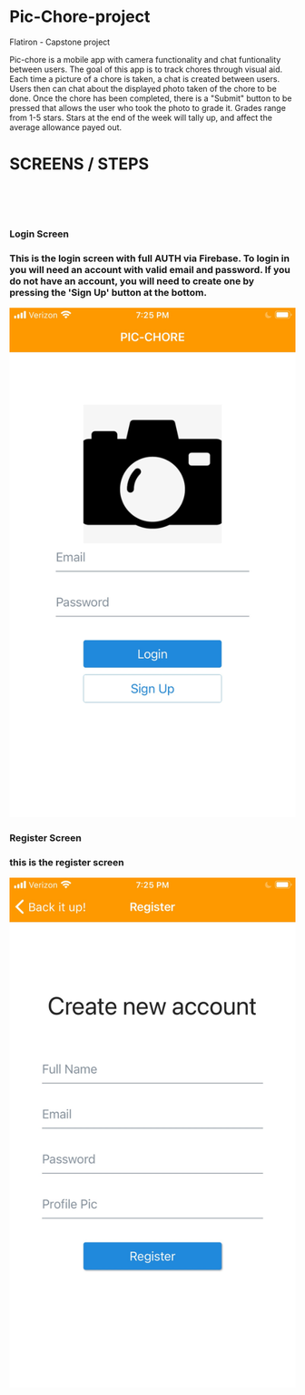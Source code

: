 # Pic-Chore-project
Flatiron - Capstone project

Pic-chore is a mobile app with camera functionality and chat funtionality between users. The goal of this app is to track chores through visual aid. Each time a picture of a chore is taken, a chat is created between users. Users then can chat about the displayed photo taken of the chore to be done. Once the chore has been completed, there is a "Submit" button to be pressed that allows the user who took the photo to grade it. Grades range from 1-5 stars. Stars at the end of the week will tally up, and affect the average allowance payed out. 
<br>
<h1> SCREENS / STEPS <h1>

<br>
<h3> Login Screen<h3>
<p>This is the login screen with full AUTH via Firebase. To login in you will need an account with valid email and password. If you do not have an account, you will need to create one by pressing the 'Sign Up' button at the bottom. </p>

![alt text](/assets/LoginScreen.jpeg)
<br>
<h3> Register Screen<h3>
<p>this is the register screen </p>

![alt text](/assets/RegisterScreen.jpeg)
<!-- <img src= 'https://encrypted-tbn0.gstatic.com/images?q=tbn:ANd9GcR3GPLyx7b78TAprDoxVlyA10ZUHD-C-aP4wg&usqp=CAU'> -->
<!-- <img src= '/Users/christopherhenderson/test-labs/mod5/build-N-burn/Signal-clone/signal-clone-yt/assets/ImageCopy.jpg'> -->

